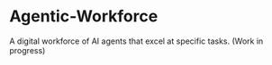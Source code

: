 # Agentic-Workforce
A digital workforce of AI agents that excel at specific tasks. (Work in progress)

